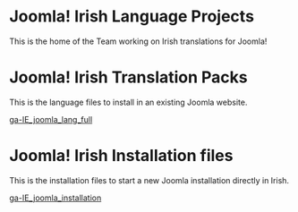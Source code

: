 # Joomla! Irish Language Projects

This is the home of the Team working on Irish translations for Joomla!


# Joomla! Irish Translation Packs

This is the language files to install in an existing Joomla website.

[ga-IE_joomla_lang_full](ga-IE_joomla_lang_full)

# Joomla! Irish Installation files

This is the installation files to start a new Joomla installation directly in Irish.

[ga-IE_joomla_installation](ga-IE_joomla_installation)

